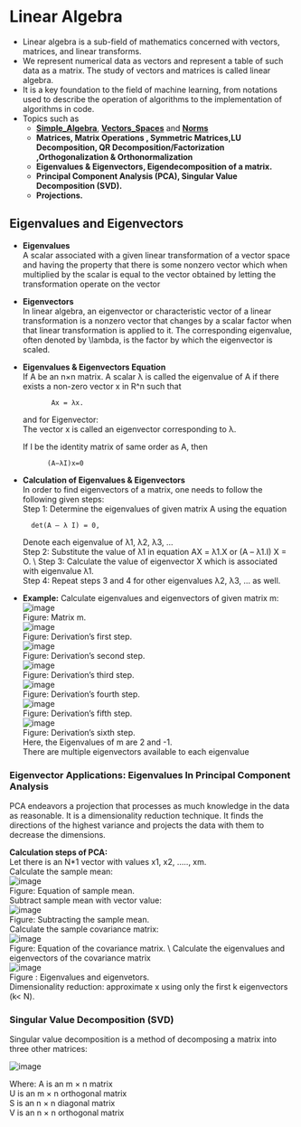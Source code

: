 # Linear Algebra
  - Linear algebra is a sub-field of mathematics concerned with vectors, matrices, and linear transforms.
  - We represent numerical data as vectors and represent a table of such data as a matrix. The study of vectors and matrices is called linear algebra.
  - It is a key foundation to the field of machine learning, from notations used to describe the operation of algorithms to the implementation of algorithms in code.  
  - Topics such as
       - [**Simple_Algebra**](https://github.com/rjnp2/Data-Science/blob/main/tutorial/3.%20Mathematics/1.%20linear_algebra/1.%20algebra.md), [**Vectors_Spaces**](https://github.com/rjnp2/Data-Science/blob/main/tutorial/3.%20Mathematics/1.%20linear_algebra/2.%20vector.md) and [**Norms**](https://github.com/rjnp2/Data-Science/blob/main/tutorial/3.%20Mathematics/1.%20linear_algebra/3.%20vector_norm.md) 
       - **Matrices, Matrix Operations , Symmetric Matrices,LU Decomposition, QR Decomposition/Factorization ,Orthogonalization & Orthonormalization**
       - **Eigenvalues & Eigenvectors, Eigendecomposition of a matrix.**
       - **Principal Component Analysis (PCA), Singular Value Decomposition (SVD).** 
       - **Projections.**   
       

## Eigenvalues and Eigenvectors

- **Eigenvalues** \
	A scalar associated with a given linear transformation of a vector space and having the property that there is some nonzero vector which when multiplied by the scalar is equal to the vector obtained by letting the transformation operate on the vector

- **Eigenvectors** \
	In linear algebra, an eigenvector or characteristic vector of a linear transformation is a nonzero vector that changes by a scalar factor when that linear transformation is applied to it. The corresponding eigenvalue, often denoted by \lambda, is the factor by which the eigenvector is scaled. 

- **Eigenvalues & Eigenvectors Equation** \
	If A be an n×n matrix. A scalar λ is called the eigenvalue of A if there exists a non-zero vector x in R^n such that
	
			 Ax = λx. 
	and for Eigenvector: \
	     The vector x is called an eigenvector corresponding to λ.

	If I be the identity matrix of same order as A, then 
	
			(A−λI)x=0 

- **Calculation of Eigenvalues & Eigenvectors** \
	In order to find eigenvectors of a matrix, one needs to follow the following given steps: \
	Step 1: Determine the eigenvalues of given matrix A using the equation 
	
		det(A – λ I) = 0, 
	Denote each eigenvalue of λ1, λ2, λ3, … \
	Step 2: Substitute the value of λ1 in equation AX = λ1.X or (A – λ1.I) X = O. \ 
	Step 3: Calculate the value of eigenvector X which is associated with eigenvalue λ1. \
	Step 4: Repeat steps 3 and 4 for other eigenvalues λ2, λ3, … as well.
	
- **Example:**
	Calculate eigenvalues and eigenvectors of given matrix m: \
	![image](https://user-images.githubusercontent.com/58425689/106710949-e01d4a00-661e-11eb-9aeb-bb88fdf4db48.png) \
	Figure: Matrix m. \
	![image](https://user-images.githubusercontent.com/58425689/106711010-fa572800-661e-11eb-9d78-d0d3ea4ca5eb.png) \
	Figure: Derivation’s first step. \
	![image](https://user-images.githubusercontent.com/58425689/106711029-ff1bdc00-661e-11eb-84eb-6fd2be4e8b3e.png) \
	Figure: Derivation’s second step. \
	![image](https://user-images.githubusercontent.com/58425689/106711045-03e09000-661f-11eb-9b18-230724de5094.png) \
	Figure: Derivation’s third step. \
	![image](https://user-images.githubusercontent.com/58425689/106711053-06db8080-661f-11eb-9507-0c9ca9ada631.png) \
	Figure: Derivation’s fourth step. \
	![image](https://user-images.githubusercontent.com/58425689/106711063-0a6f0780-661f-11eb-81af-758860da464b.png) \
	Figure: Derivation’s fifth step. \
	![image](https://user-images.githubusercontent.com/58425689/106711068-0cd16180-661f-11eb-80d1-7aa0856bbdee.png) \
	Figure: Derivation’s sixth step. \
	Here, the Eigenvalues of m are 2 and -1. \
	There are multiple eigenvectors available to each eigenvalue

### Eigenvector Applications:  Eigenvalues In Principal Component Analysis
   PCA endeavors a projection that processes as much knowledge in the data as reasonable. It is a dimensionality reduction technique. It finds the directions of the highest variance and projects the data with them to decrease the dimensions. 
   
   **Calculation steps of PCA:** \
   Let there is an N*1 vector with values x1, x2, ….., xm. \
   Calculate the sample mean: \
	![image](https://user-images.githubusercontent.com/58425689/106730252-77da6280-6636-11eb-84bc-ad9fc2f26414.png) \
	Figure: Equation of sample mean. \
	Subtract sample mean with vector value: \
	![image](https://user-images.githubusercontent.com/58425689/106730285-7a3cbc80-6636-11eb-9d14-975e64065f0d.png) \
	Figure: Subtracting the sample mean. \
	Calculate the sample covariance matrix: \
	![image](https://user-images.githubusercontent.com/58425689/106730331-7c9f1680-6636-11eb-812e-7983035672f3.png) \
	Figure: Equation of the covariance matrix. \ 
	Calculate the eigenvalues and eigenvectors of the covariance matrix \
	![image](https://user-images.githubusercontent.com/58425689/106730382-7f9a0700-6636-11eb-8c11-4e142051a6a1.png) \
	Figure : Eigenvalues and eigenvetors. \
	Dimensionality reduction: approximate x using only the first k eigenvectors (k< N).

### Singular Value Decomposition (SVD)
Singular value decomposition is a method of decomposing a matrix into three other matrices:
 
![image](https://user-images.githubusercontent.com/58425689/105994325-99d06400-60cf-11eb-9811-0ddec63ba0c4.png)

Where:
A is an m × n matrix \
U is an m × n orthogonal matrix \
S is an n × n diagonal matrix \
V is an n × n orthogonal matrix
